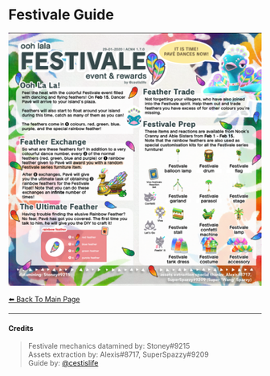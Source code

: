 # Festivale Guide

[![Festivale](/img/festivale.png)](/img/festivale.png)

[⬅️ Back To Main Page](https://cestislife.github.io)

***

#### Credits
> Festivale mechanics datamined by: Stoney#9215        
> Assets extraction by: Alexis#8717, SuperSpazzy#9209    
> Guide by: [@cestislife](https://twitter.com/cestislife)
